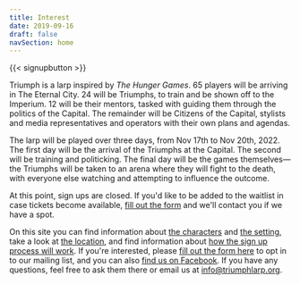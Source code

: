 ```yaml
---
title: Interest
date: 2019-09-16
draft: false
navSection: home
---
```


{{< signupbutton >}}

Triumph is a larp inspired by *The Hunger Games*. 65 players will be arriving
in The Eternal City. 24 will be Triumphs, to train and be shown off to the
Imperium. 12 will be their mentors, tasked with guiding them through the
politics of the Capital. The remainder will be Citizens of the Capital,
stylists and media representatives and operators with their own plans and
agendas.

The larp will be played over three days, from Nov 17th to Nov 20th, 2022. The
first day will be the arrival of the Triumphs at the Capital. The second will
be training and politicking. The final day will be the games themselves—the
Triumphs will be taken to an arena where they will fight to the death, with
everyone else watching and attempting to influence the outcome.

At this point, sign ups are closed. If you'd like to be added to the waitlist
in case tickets become available, [fill out the
form](https://airtable.com/shrGN23tg93chHQuu) and we'll contact you if we have a
spot.

On this site you can find
information about [the characters](/play/characters) and [the
setting](/setting/world), take a look at [the location](/practical/location),
and find information about [how the sign up process will
work](/practical/signup). If you're interested, please [fill out the form
here](https://airtable.com/shrGN23tg93chHQuu) to opt in to our mailing list, and
you can also [find us on Facebook](https://www.facebook.com/triumphlarp). If
you have any questions, feel free to ask them there or email us at
[info@triumphlarp.org](mailto:info@triumphlarp.org).
